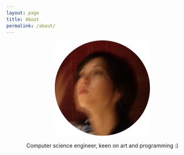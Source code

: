 ```yaml
---
layout: page
title: About
permalink: /about/
---
```


<!-- moved "vertical-align:middle" style from span to img -->


<p align="center">
  <img src="/assets/profile.png" style="width: 250px;"/>
</p>

<p align="center">
  Computer science engineer, keen on art and programming :)
</p>

